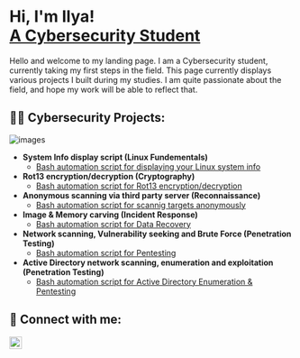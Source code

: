 <h1>Hi, I'm Ilya! <br/><a href="https://github.com/icon5730/">A Cybersecurity Student</a></h1>

Hello and welcome to my landing page.
I am a Cybersecurity student, currently taking my first steps in the field.
This page currently displays various projects I built during my studies. I am quite passionate about the field, and hope my work will be able to reflect that.

<h2>👨‍💻 Cybersecurity Projects:</h2>

![images](https://github.com/user-attachments/assets/1f691265-41de-4b78-9d55-4fc95b967ae9)

- <b>System Info display script (Linux Fundementals)</b>
  - [Bash automation script for displaying your Linux system info](https://github.com/icon5730/SysInfo)
- <b>Rot13 encryption/decryption (Cryptography)</b>
  - [Bash automation script for Rot13 encryption/decryption](https://github.com/icon5730/Rot13)
- <b>Anonymous scanning via third party server (Reconnaissance)</b>
  - [Bash automation script for scannig targets anonymously](https://github.com/icon5730/SpySeek)
- <b>Image & Memory carving (Incident Response)</b>
  - [Bash automation script for Data Recovery](https://github.com/icon5730/Data_Extractor)
- <b>Network scanning, Vulnerability seeking and Brute Force (Penetration Testing)</b>
  - [Bash automation script for Pentesting](https://github.com/icon5730/Port_Buster)
- <b>Active Directory network scanning, enumeration and exploitation (Penetration Testing)</b>
  - [Bash automation script for Active Directory Enumeration & Pentesting](https://github.com/icon5730/AD_Enum) 



<h2> 🤳 Connect with me:</h2>

[<img align="left" alt="IlyaPolnarov | LinkedIn" width="22px" src="https://cdn.jsdelivr.net/npm/simple-icons@v3/icons/linkedin.svg" />][linkedin]



[linkedin]: https://www.linkedin.com/in/ilya-polnarov-42b0a385/
